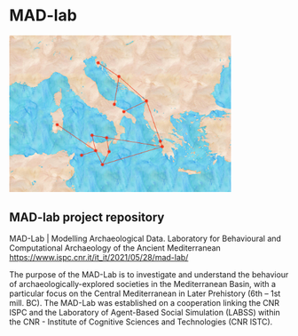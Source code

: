 # MAD-lab
[<img src="https://github.com/lrncrd/MAD-lab/blob/main/img/madlab.jpg" width="400"/>](image.png)
## MAD-lab project repository
MAD-Lab | Modelling Archaeological Data. Laboratory for Behavioural and Computational Archaeology of the Ancient Mediterranean
https://www.ispc.cnr.it/it_it/2021/05/28/mad-lab/

The purpose of the MAD-Lab is to investigate and understand the behaviour of archaeologically-explored societies in the Mediterranean Basin, with a particular focus on the Central Mediterranean in Later Prehistory (6th – 1st mill. BC).
The MAD-Lab was established on a cooperation linking the CNR ISPC and the Laboratory of Agent-Based Social Simulation (LABSS) within the CNR - Institute of Cognitive Sciences and Technologies (CNR ISTC).
